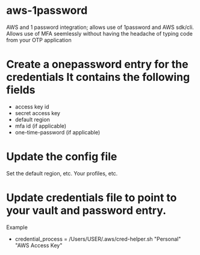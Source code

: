 # aws-1password
AWS and 1 password integration; allows use of 1password and AWS sdk/cli. Allows
use of MFA seemlessly without having the headache of typing code from your OTP 
application


# Create a onepassword entry for the credentials It contains the following fields
* access key id
* secret access key
* default region
* mfa id (if applicable)
* one-time-password (if applicable)

# Update the config file
Set the default region, etc. Your profiles, etc.

# Update credentials file to point to your vault and password entry.
 Example
   * credential_process = /Users/USER/.aws/cred-helper.sh "Personal" "AWS Access Key"
